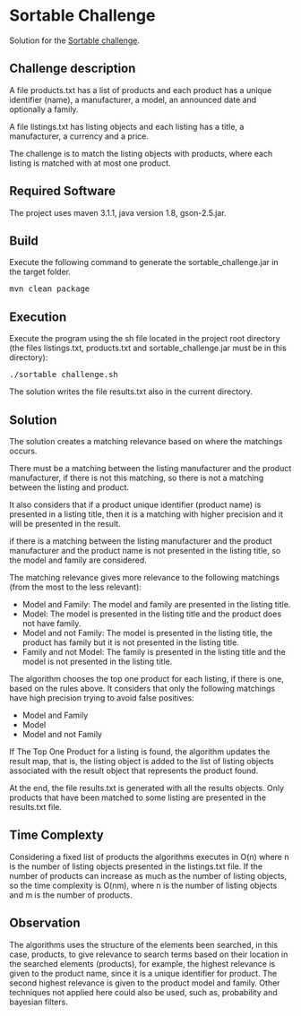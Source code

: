 # Sortable Challenge

Solution for the [Sortable challenge](http://sortable.com/challenge/).

## Challenge description

A file products.txt has a list of products and each product has a unique identifier (name),
a manufacturer, a model, an announced date and optionally a family.

A file listings.txt has listing objects and each listing has a title,
a manufacturer, a currency and a price.

The challenge is to match the listing objects with products, where each listing
is matched with at most one product.

## Required Software

The project uses maven 3.1.1, java version 1.8, gson-2.5.jar.

## Build

Execute the following command to generate the sortable_challenge.jar in the target folder.

<pre>
mvn clean package
</pre> 

## Execution

Execute the program using the sh file located in the project root directory (the files listings.txt, products.txt and sortable_challenge.jar must be in this directory):

<pre>
./sortable_challenge.sh
</pre>

The solution writes the file results.txt also in the current directory.

## Solution
The solution creates a matching relevance based on where the matchings occurs. 

There must be a matching between the listing manufacturer and the product manufacturer, 
if there is not this matching, so there is not a matching between the listing and product.

It also considers that if a product unique identifier (product name) is presented 
in a listing title, then it is a matching with higher precision and it will be 
presented in the result.

if there is a matching between the listing manufacturer and the product manufacturer and the 
product name is not presented in the listing title, so the model and family are considered. 

The matching relevance gives more relevance to the following matchings (from the most to the less relevant):

* Model and Family: The model and family are presented in the listing title.
* Model: The model is presented in the listing title and the product does not have family.
* Model and not Family: The model is presented in the listing title, the product has family but it is not presented in the listing title.
* Family and not Model: The family is presented in the listing title and the model is not presented in the listing title.

The algorithm chooses the top one product for each listing, if there is one, based on the rules above. It considers
that only the following matchings have high precision trying to avoid false positives: 

* Model and Family
* Model
* Model and not Family

If The Top One Product for a listing is found, the algorithm updates the result map, that is, the listing object is added to the list of listing objects associated with the result object that represents the product found. 

At the end, the file results.txt is generated with all the results objects. Only products that have been matched to some listing are presented in the results.txt file.

## Time Complexty
Considering a fixed list of products the algorithms executes in O(n) where n is the number of listing objects presented in the listings.txt file. If the number of products can increase as much as the number of listing objects, so the time complexity is O(nm), where n is the number of listing objects and m is the number of products.

## Observation
The algorithms uses the structure of the elements been searched, in this case, products, to give relevance to search terms based on their location in the
searched elements (products), for example, the highest relevance is given to the product name, since it is a unique identifier for product. The second highest
relevance is given to the product model and family. Other techniques not applied here could also be used, such as, probability and bayesian filters.   